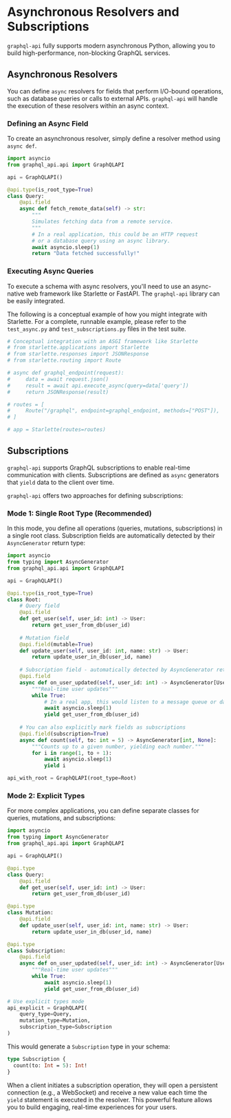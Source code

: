 # Asynchronous Resolvers and Subscriptions

`graphql-api` fully supports modern asynchronous Python, allowing you to build high-performance, non-blocking GraphQL services.

## Asynchronous Resolvers

You can define `async` resolvers for fields that perform I/O-bound operations, such as database queries or calls to external APIs. `graphql-api` will handle the execution of these resolvers within an async context.

### Defining an Async Field

To create an asynchronous resolver, simply define a resolver method using `async def`.

```python
import asyncio
from graphql_api.api import GraphQLAPI

api = GraphQLAPI()

@api.type(is_root_type=True)
class Query:
    @api.field
    async def fetch_remote_data(self) -> str:
        """
        Simulates fetching data from a remote service.
        """
        # In a real application, this could be an HTTP request
        # or a database query using an async library.
        await asyncio.sleep(1)
        return "Data fetched successfully!"
```

### Executing Async Queries

To execute a schema with async resolvers, you'll need to use an async-native web framework like Starlette or FastAPI. The `graphql-api` library can be easily integrated.

The following is a conceptual example of how you might integrate with Starlette. For a complete, runnable example, please refer to the `test_async.py` and `test_subscriptions.py` files in the test suite.

```python
# Conceptual integration with an ASGI framework like Starlette
# from starlette.applications import Starlette
# from starlette.responses import JSONResponse
# from starlette.routing import Route

# async def graphql_endpoint(request):
#     data = await request.json()
#     result = await api.execute_async(query=data['query'])
#     return JSONResponse(result)

# routes = [
#     Route("/graphql", endpoint=graphql_endpoint, methods=["POST"]),
# ]

# app = Starlette(routes=routes)
```

## Subscriptions

`graphql-api` supports GraphQL subscriptions to enable real-time communication with clients. Subscriptions are defined as `async` generators that `yield` data to the client over time.

`graphql-api` offers two approaches for defining subscriptions:

### Mode 1: Single Root Type (Recommended)

In this mode, you define all operations (queries, mutations, subscriptions) in a single root class. Subscription fields are automatically detected by their `AsyncGenerator` return type:

```python
import asyncio
from typing import AsyncGenerator
from graphql_api.api import GraphQLAPI

api = GraphQLAPI()

@api.type(is_root_type=True)
class Root:
    # Query field
    @api.field
    def get_user(self, user_id: int) -> User:
        return get_user_from_db(user_id)
    
    # Mutation field
    @api.field(mutable=True)
    def update_user(self, user_id: int, name: str) -> User:
        return update_user_in_db(user_id, name)
    
    # Subscription field - automatically detected by AsyncGenerator return type
    @api.field
    async def on_user_updated(self, user_id: int) -> AsyncGenerator[User, None]:
        """Real-time user updates"""
        while True:
            # In a real app, this would listen to a message queue or database changes
            await asyncio.sleep(1)
            yield get_user_from_db(user_id)
    
    # You can also explicitly mark fields as subscriptions
    @api.field(subscription=True) 
    async def count(self, to: int = 5) -> AsyncGenerator[int, None]:
        """Counts up to a given number, yielding each number."""
        for i in range(1, to + 1):
            await asyncio.sleep(1)
            yield i

api_with_root = GraphQLAPI(root_type=Root)
```

### Mode 2: Explicit Types

For more complex applications, you can define separate classes for queries, mutations, and subscriptions:

```python
import asyncio
from typing import AsyncGenerator
from graphql_api.api import GraphQLAPI

api = GraphQLAPI()

@api.type
class Query:
    @api.field
    def get_user(self, user_id: int) -> User:
        return get_user_from_db(user_id)

@api.type
class Mutation:
    @api.field
    def update_user(self, user_id: int, name: str) -> User:
        return update_user_in_db(user_id, name)

@api.type
class Subscription:
    @api.field
    async def on_user_updated(self, user_id: int) -> AsyncGenerator[User, None]:
        """Real-time user updates"""
        while True:
            await asyncio.sleep(1)
            yield get_user_from_db(user_id)

# Use explicit types mode
api_explicit = GraphQLAPI(
    query_type=Query,
    mutation_type=Mutation,
    subscription_type=Subscription
)
```

This would generate a `Subscription` type in your schema:

```graphql
type Subscription {
  count(to: Int = 5): Int!
}
```

When a client initiates a subscription operation, they will open a persistent connection (e.g., a WebSocket) and receive a new value each time the `yield` statement is executed in the resolver. This powerful feature allows you to build engaging, real-time experiences for your users. 